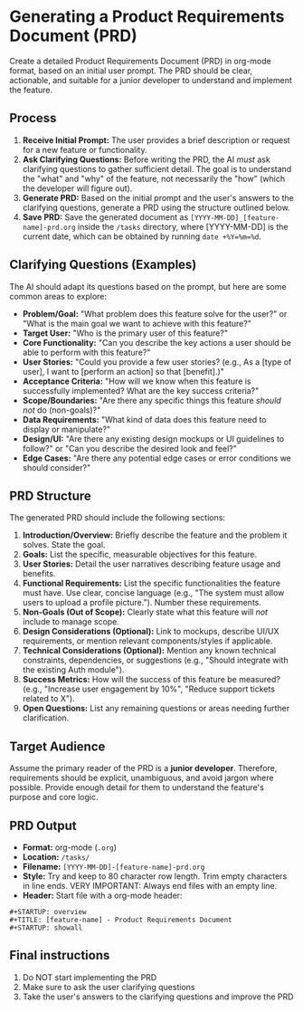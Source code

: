 # Generating a Product Requirements Document (PRD)

Create a detailed Product Requirements Document (PRD) in org-mode format, based
on an initial user prompt. The PRD should be clear, actionable, and suitable for
a junior developer to understand and implement the feature.

## Process

1. **Receive Initial Prompt:** The user provides a brief description or request
   for a new feature or functionality.
2. **Ask Clarifying Questions:** Before writing the PRD, the AI *must* ask
   clarifying questions to gather sufficient detail. The goal is to understand
   the "what" and "why" of the feature, not necessarily the "how" (which the
   developer will figure out).
3. **Generate PRD:** Based on the initial prompt and the user's answers to the
   clarifying questions, generate a PRD using the structure outlined below.
4. **Save PRD:** Save the generated document as `[YYYY-MM-DD]_[feature-name]-prd.org` inside
   the `/tasks` directory, where [YYYY-MM-DD] is the current date, which can be
   obtained by running `date +%Y=%m=%d`.

## Clarifying Questions (Examples)
The AI should adapt its questions based on the prompt, but here are some common areas to explore:
* **Problem/Goal:** "What problem does this feature solve for the user?" or
  "What is the main goal we want to achieve with this feature?"
* **Target User:** "Who is the primary user of this feature?"
* **Core Functionality:** "Can you describe the key actions a user should be able to perform with this feature?"
* **User Stories:** "Could you provide a few user stories? (e.g., As a [type of
  user], I want to [perform an action] so that [benefit].)"
* **Acceptance Criteria:** "How will we know when this feature is successfully
  implemented? What are the key success criteria?"
* **Scope/Boundaries:** "Are there any specific things this feature *should not*
  do (non-goals)?"
* **Data Requirements:** "What kind of data does this feature need to display or
  manipulate?"
* **Design/UI:** "Are there any existing design mockups or UI guidelines to
  follow?" or "Can you describe the desired look and feel?"
* **Edge Cases:** "Are there any potential edge cases or error conditions we
  should consider?"

## PRD Structure
The generated PRD should include the following sections:
1. **Introduction/Overview:** Briefly describe the feature and the problem it
   solves. State the goal.
2. **Goals:** List the specific, measurable objectives for this feature.
3. **User Stories:** Detail the user narratives describing feature usage and
   benefits.
4. **Functional Requirements:** List the specific functionalities the feature
   must have. Use clear, concise language (e.g., "The system must allow users to
   upload a profile picture."). Number these requirements.
5. **Non-Goals (Out of Scope):** Clearly state what this feature will *not*
   include to manage scope.
6. **Design Considerations (Optional):** Link to mockups, describe UI/UX
   requirements, or mention relevant components/styles if applicable.
7. **Technical Considerations (Optional):** Mention any known technical
   constraints, dependencies, or suggestions (e.g., "Should integrate with the
   existing Auth module").
8. **Success Metrics:** How will the success of this feature be measured? (e.g.,
   "Increase user engagement by 10%", "Reduce support tickets related to X").
9. **Open Questions:** List any remaining questions or areas needing further
   clarification.

## Target Audience
Assume the primary reader of the PRD is a **junior developer**. Therefore,
requirements should be explicit, unambiguous, and avoid jargon where
possible. Provide enough detail for them to understand the feature's purpose and
core logic.

## PRD Output
* **Format:** org-mode (`.org`)
* **Location:** `/tasks/`
* **Filename:** `[YYYY-MM-DD]-[feature-name]-prd.org`
* **Style:** Try and keep to 80 character row length. Trim empty characters in
  line ends. VERY IMPORTANT: Always end files with an empty line.
* **Header:** Start file with a org-mode header:
```org-mode
#+STARTUP: overview
#+TITLE: [feature-name] - Product Requirements Document
#+STARTUP: showall
```

## Final instructions
1. Do NOT start implementing the PRD
2. Make sure to ask the user clarifying questions
3. Take the user's answers to the clarifying questions and improve the PRD
